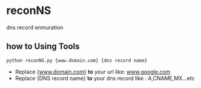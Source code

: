 # reconNS
dns record enmuration
## how to Using Tools
```
python reconNS.py {www.domain.com} {dns record name}
```
- Replace {www.domain.com} **to** your url like: www.google.com
- Replace {DNS record name} **to** your dns record like : A,CNAME,MX...etc
